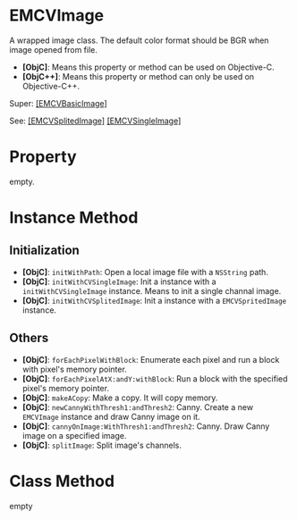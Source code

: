 

# EMCVImage

A wrapped image class. The default color format should be BGR when image opened from file.

- **[ObjC]**: Means this property or method can be used on Objective-C.
- **[ObjC++]**: Means this property or method can only be used on Objective-C++.

Super: [[EMCVBasicImage]](https://github.com/trmbhs/EMCVLib/blob/master/Documents/EMCVBasicImage.md) 

See: [[EMCVSplitedImage]](https://github.com/trmbhs/EMCVLib/blob/master/Documents/EMCVSplitedImage.md) [[EMCVSingleImage]](https://github.com/trmbhs/EMCVLib/blob/master/Documents/EMCVSingleImage.md) 

# Property

empty.

# Instance Method

## Initialization

- **[ObjC]**: `initWithPath`: Open a local image file with a `NSString` path.
- **[ObjC]**: `initWithCVSingleImage`: Init a instance with a `initWithCVSingleImage` instance. Means to init a single channal image.
- **[ObjC]**: `initWithCVSplitedImage`: Init a instance with a `EMCVSpritedImage` instance.

## Others

- **[ObjC]**: `forEachPixelWithBlock`: Enumerate each pixel and run a block with pixel's memory pointer.
- **[ObjC]**: `forEachPixelAtX:andY:withBlock`: Run a block with the specified pixel's memory pointer.
- **[ObjC]**: `makeACopy`: Make a copy. It will copy memory.
- **[ObjC]**: `newCannyWithThresh1:andThresh2`: Canny. Create a new `EMCVImage` instance and draw Canny image on it.
- **[ObjC]**: `cannyOnImage:WithThresh1:andThresh2`: Canny. Draw Canny image on a specified image.
- **[ObjC]**: `splitImage`: Split image's channels.


# Class Method

empty

